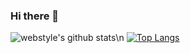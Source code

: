 ### Hi there 👋

<!--
**Mumtozbekov/mumtozbekov** is a ✨ _special_ ✨ repository because its `README.md` (this file) appears on your GitHub profile.

Here are some ideas to get you started:

- 🔭 I’m currently working on ...
- 🌱 I’m currently learning ...
- 👯 I’m looking to collaborate on ...
- 🤔 I’m looking for help with ...
- 💬 Ask me about ...
- 📫 How to reach me: ...
- 😄 Pronouns: ...
- ⚡ Fun fact: ...
-->
![webstyle's github stats](https://github-readme-stats.vercel.app/api?username=mumtozbekov&show_icons=true&theme=tokyonight)\n
[![Top Langs](https://github-readme-stats.vercel.app/api/top-langs/?username=mumtozbekov&layout=compact)](https://github.com/anuraghazra/github-readme-stats)

